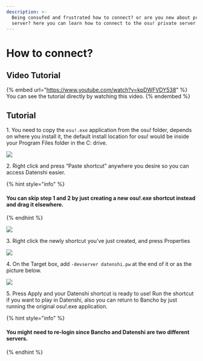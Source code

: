 ```yaml
---
description: >-
  Being consufed and frustrated how to connect? or are you new about private
  server? here you can learn how to connect to the osu! private server.
---
```


# How to connect?

## Video Tutorial

{% embed url="https://www.youtube.com/watch?v=kpDWFVDY538" %}
You can see the tutorial directly by watching this video.
{% endembed %}

## Tutorial

1\. You need to copy the `osu!.exe` application from the osu! folder, depends on where you install it, the default install location for osu! would be inside your Program Files folder in the C: drive.

![](https://cdn.discordapp.com/attachments/728581754398572546/835524651115479070/unknown.png)

2\. Right click and press “Paste shortcut” anywhere you desire so you can access Datenshi easier.

{% hint style="info" %}
#### You can skip step 1 and 2 by just creating a new osu!.exe shortcut instead and drag it elsewhere.
{% endhint %}

![](https://cdn.discordapp.com/attachments/728581754398572546/835525117755916317/unknown.png)

3\. Right click the newly shortcut you’ve just created, and press Properties

![](https://cdn.discordapp.com/attachments/728581754398572546/835525420412960798/unknown.png)

4\. On the Target box, add `-devserver datenshi.pw` at the end of it or as the picture below.

![](https://cdn.discordapp.com/attachments/728581754398572546/862852655687663616/unknown.png)

5\. Press Apply and your Datenshi shortcut is ready to use! Run the shortcut if you want to play in Datenshi, also you can return to Bancho by just running the original osu!.exe application.

{% hint style="info" %}
#### You might need to re-login since Bancho and Datenshi are two different servers.
{% endhint %}
